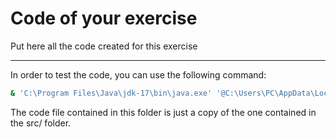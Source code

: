 # Code of your exercise

Put here all the code created for this exercise

---

In order to test the code, you can use the following command:

```bash
& 'C:\Program Files\Java\jdk-17\bin\java.exe' '@C:\Users\PC\AppData\Local\Temp\cp_2jrver21jq8p5h18v14kpnt75.argfile' 'fr.istic.vv.Main' ".\code\Exercise4\testExample\" ".\code\Exercise4\report.html"
```

The code file contained in this folder is just a copy of the one contained in the src/ folder.